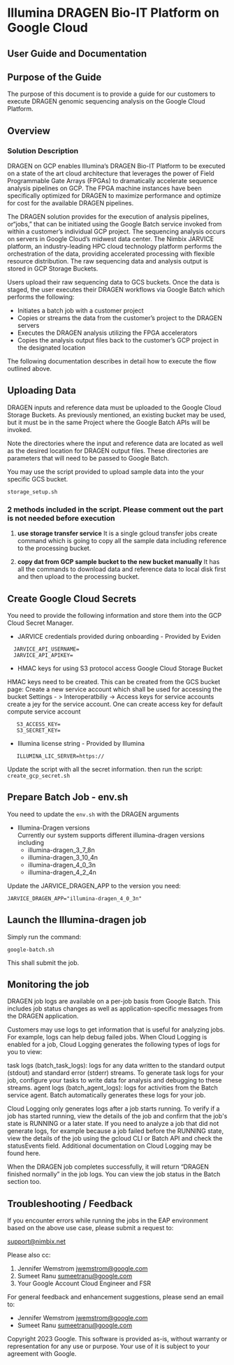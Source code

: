 # Illumina DRAGEN Bio-IT Platform on Google Cloud
## User Guide and Documentation

## Purpose of the Guide

The purpose of this document is to provide a guide for our customers to execute DRAGEN genomic sequencing analysis on the Google Cloud Platform.  

## Overview

### Solution Description
DRAGEN on GCP enables Illumina’s DRAGEN Bio-IT Platform to be executed on a state of the art cloud architecture that leverages the power of Field Programmable Gate Arrays (FPGAs) to dramatically accelerate sequence analysis pipelines on GCP.   The FPGA machine instances have been specifically optimized for DRAGEN to maximize performance and optimize for cost for the available DRAGEN pipelines.

The DRAGEN solution provides for the execution of analysis pipelines, or“jobs,” that can be initiated using the Google Batch service invoked from within a customer’s individual GCP project.  The sequencing analysis occurs on servers in Google Cloud’s midwest data center.   The Nimbix JARVICE platform, an industry-leading HPC cloud technology platform performs the orchestration of the data, providing accelerated processing with flexible resource distribution.  The raw sequencing data and analysis output is stored in GCP Storage Buckets. 

Users upload their raw sequencing data to GCS buckets.  Once the data is staged, the user executes their DRAGEN workflows via Google Batch which performs the following:

- Initiates a batch job with a customer project
- Copies or streams the data from the customer’s project to the DRAGEN servers
- Executes the DRAGEN analysis utilizing the FPGA accelerators
- Copies the analysis output files back to the customer’s GCP project in the designated location

The following documentation describes in detail how to execute the flow outlined above.

## Uploading Data
DRAGEN inputs and reference data must be uploaded to the Google Cloud Storage Buckets.  As previously mentioned, an existing bucket may be used, but it must be in the same Project where the Google Batch APIs will be invoked.  

Note the directories where the input and reference data are located as well as the desired location for DRAGEN output files.  These directories are parameters that will need to be passed to Google Batch.  

You may use the script provided to upload sample data into the your specific GCS bucket.

`storage_setup.sh`

### 2 methods included in the script. Please comment out the part is not needed before execution
1. **use storage transfer service** 
It is a single gcloud transfer jobs create command which is going to copy all the sample data including reference to the processing bucket.
 
2. **copy dat from GCP sample bucket to the new bucket manually**
It has all the commands to download data and reference data to local disk first and then upload to the processing bucket.
 
## Create Google Cloud Secrets

You need to provide the following information and store them into the GCP Cloud Secret Manager.

- JARVICE credentials provided during onboarding - Provided by Eviden
 ``` 
   JARVICE_API_USERNAME=
   JARVICE_API_APIKEY=
```
- HMAC keys for using S3 protocol access Google Cloud Storage Bucket 

 HMAC keys need to be created. This can be created from the GCS bucket page:
 Create a new service account which shall be used for accessing the bucket
 Settings - > Interoperatbiliy -> Access keys for service accounts
 create a jey for the service account. One can create access key for default compute service account
```
   S3_ACCESS_KEY=
   S3_SECRET_KEY=
```
- Illumina license string - Provided by Illumina
```
   ILLUMINA_LIC_SERVER=https://
```

Update the script with all the secret information. then run the script:
`create_gcp_secret.sh`
 
 
## Prepare Batch Job - env.sh

You need to update the `env.sh` with the DRAGEN arguments

- Illumina-Dragen versions  
	Currently our system supports different illumina-dragen versions including
	- illumina-dragen_3_7_8n
    - illumina-dragen_3_10_4n
    - illumina-dragen_4_0_3n
    - illumina-dragen_4_2_4n

Update the JARVICE_DRAGEN_APP to the version you need:

`JARVICE_DRAGEN_APP="illumina-dragen_4_0_3n"`

## Launch the Illumina-dragen job

Simply run the command:

`google-batch.sh`

This shall submit the job. 

## Monitoring the job

DRAGEN job logs are available on a per-job basis from Google Batch.  This includes job status changes as well as application-specific messages from the DRAGEN application. 

Customers may use logs to get information that is useful for analyzing jobs. For example, logs can help debug failed jobs. When Cloud Logging is enabled for a job, Cloud Logging generates the following types of logs for you to view:

task logs (batch_task_logs): logs for any data written to the standard output (stdout) and standard error (stderr) streams. To generate task logs for your job, configure your tasks to write data for analysis and debugging to these streams.
agent logs (batch_agent_logs): logs for activities from the Batch service agent. Batch automatically generates these logs for your job.

Cloud Logging only generates logs after a job starts running. To verify if a job has started running, view the details of the job and confirm that the job's state is RUNNING or a later state. If you need to analyze a job that did not generate logs, for example because a job failed before the RUNNING state, view the details of the job using the gcloud CLI or Batch API and check the statusEvents field. Additional documentation on Cloud Logging may be found here.

When the DRAGEN job completes successfully, it will return “DRAGEN finished normally”  in the job logs. You can view the job status in the Batch section too.

## Troubleshooting / Feedback

If you encounter errors while running the jobs in the EAP environment based on the above use case, please submit a request to:

support@nimbix.net  

Please also cc:

1. Jennifer Wemstrom jwemstrom@google.com
2. Sumeet Ranu sumeetranu@google.com
3. Your Google Account Cloud Engineer and FSR

For general feedback and enhancement suggestions, please send an email to:
   - Jennifer Wemstrom jwemstrom@google.com
   - Sumeet Ranu sumeetranu@google.com
   
Copyright 2023 Google. This software is provided as-is, without warranty or representation for any use or purpose. Your use of it is subject to your agreement with Google.  

